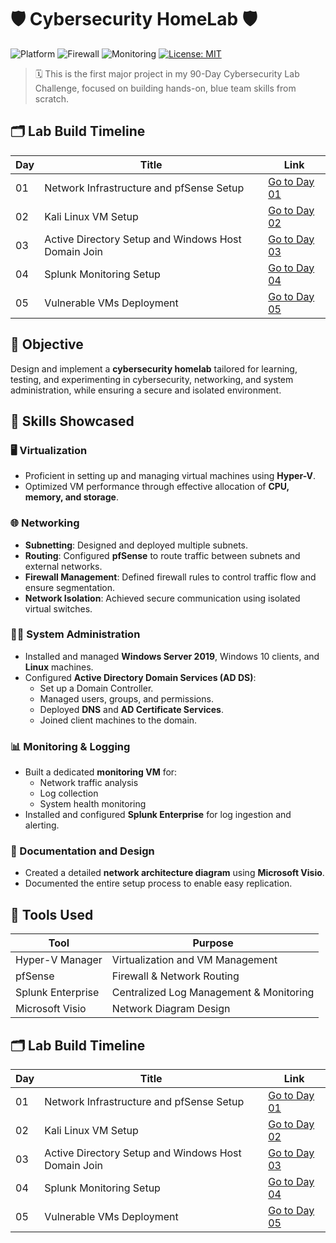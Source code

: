 # 🛡️ Cybersecurity HomeLab 🛡️

![Platform](https://img.shields.io/badge/platform-HyperV-blue?logo=windows)
![Firewall](https://img.shields.io/badge/firewall-pfSense-red?logo=pfsense)
![Monitoring](https://img.shields.io/badge/monitoring-Splunk-black?logo=splunk)
[![License: MIT](https://img.shields.io/badge/License-MIT-yellow.svg)](https://opensource.org/licenses/MIT)

> 🗓️ This is the first major project in my 90-Day Cybersecurity Lab Challenge, focused on building hands-on, blue team skills from scratch.

## 🗂️ Lab Build Timeline

| Day | Title                                                                 | Link                                                                 |
|-----|-----------------------------------------------------------------------|----------------------------------------------------------------------|
| 01  | Network Infrastructure and pfSense Setup                              | [Go to Day 01](./Day01-Network-Infrastructure-and-pfSense-Setup/)   |
| 02  | Kali Linux VM Setup                                                   | [Go to Day 02](./Day02-Kali-VM-Setup/)                              |
| 03  | Active Directory Setup and Windows Host Domain Join                   | [Go to Day 03](./Day03-Active-Directory-Setup-and-Windows-Host-Domain-Join/) |
| 04  | Splunk Monitoring Setup                                               | [Go to Day 04](./Day04-Splunk-Monitoring-Setup/)                    |
| 05  | Vulnerable VMs Deployment                                             | [Go to Day 05](./Day05-Vulnerable-VMs-Deployment/)                  |


## 🎯 Objective

Design and implement a **cybersecurity homelab** tailored for learning, testing, and experimenting in cybersecurity, networking, and system administration, while ensuring a secure and isolated environment.

## 🧠 Skills Showcased

### 🖥️ Virtualization 
* Proficient in setting up and managing virtual machines using **Hyper-V**.
* Optimized VM performance through effective allocation of **CPU, memory, and storage**.
  
### 🌐 Networking 
* **Subnetting**: Designed and deployed multiple subnets.
* **Routing**: Configured **pfSense** to route traffic between subnets and external networks.
* **Firewall Management**: Defined firewall rules to control traffic flow and ensure segmentation.
* **Network Isolation**: Achieved secure communication using isolated virtual switches.

### 🧑‍💻 System Administration 
* Installed and managed **Windows Server 2019**, Windows 10 clients, and **Linux** machines.
* Configured **Active Directory Domain Services (AD DS)**:
  * Set up a Domain Controller.
  * Managed users, groups, and permissions.
  * Deployed **DNS** and **AD Certificate Services**.
  * Joined client machines to the domain.

### 📊 Monitoring & Logging
* Built a dedicated **monitoring VM** for:
  * Network traffic analysis
  * Log collection
  * System health monitoring
* Installed and configured **Splunk Enterprise** for log ingestion and alerting.
  
### 📝 Documentation and Design
* Created a detailed **network architecture diagram** using **Microsoft Visio**.
* Documented the entire setup process to enable easy replication.

## 🧰 Tools Used

| Tool              | Purpose                                 |
| ----------------- | --------------------------------------- |
| Hyper-V Manager   | Virtualization and VM Management        |
| pfSense           | Firewall & Network Routing              |
| Splunk Enterprise | Centralized Log Management & Monitoring |
| Microsoft Visio   | Network Diagram Design                  |



## 🗂️ Lab Build Timeline

| Day | Title                                                                 | Link                                                                 |
|-----|-----------------------------------------------------------------------|----------------------------------------------------------------------|
| 01  | Network Infrastructure and pfSense Setup                              | [Go to Day 01](./Day01-Network-Infrastructure-and-pfSense-Setup/)   |
| 02  | Kali Linux VM Setup                                                   | [Go to Day 02](./Day02-Kali-VM-Setup/)                              |
| 03  | Active Directory Setup and Windows Host Domain Join                   | [Go to Day 03](./Day03-Active-Directory-Setup-and-Windows-Host-Domain-Join/) |
| 04  | Splunk Monitoring Setup                                               | [Go to Day 04](./Day04-Splunk-Monitoring-Setup/)                    |
| 05  | Vulnerable VMs Deployment                                             | [Go to Day 05](./Day05-Vulnerable-VMs-Deployment/)                  |
